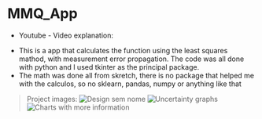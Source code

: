 # MMQ_App

* Youtube - Video explanation:

- This is a app that calculates the function using the least squares mathod, with measurement error propagation. The code was all done with python and I used tkinter as the principal package.
- The math was done all from skretch, there is no package that helped me with the calculos, so no sklearn, pandas, numpy or anything like that

> Project images: ![Design sem nome](https://github.com/GuiRodrigues04/MMQ_App/assets/130508640/dc4a6295-03dd-4bac-a3ae-407d9284af4e)
![Uncertainty graphs](https://github.com/GuiRodrigues04/MMQ_App/assets/130508640/153fdc26-076b-4e92-a4c5-914717b91d06)
![Charts with more information](https://github.com/GuiRodrigues04/MMQ_App/assets/130508640/93a8df19-4ec6-4627-955b-1c3a6ef4a774)
